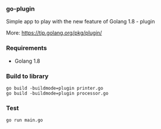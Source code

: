 ### go-plugin

Simple app to play with the new feature of Golang 1.8 - plugin

More: https://tip.golang.org/pkg/plugin/

### Requirements 

* Golang 1.8 

### Build to library

```
go build -buildmode=plugin printer.go
go build -buildmode=plugin processor.go
```

### Test

```
go run main.go
```